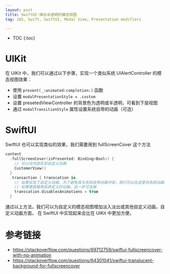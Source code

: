 ```yaml
---
layout: post
title: SwiftUI-弹出半透明的模态视图
tag: iOS, Swift, SwiftUI, Modal View, Presentation modifiers

---
```


* TOC
{:toc}

# UIKit

在 UIKit 中，我们可以通过以下步骤，实现一个类似系统 UIAlertController 的模态视图效果：

* 使用 `present(_:animated:completion:)` 函数
* 设置 `modalPresentationStyle = .custom`
* 设置 presetedViewController 的背景色为透明或半透明，可看到下层视图
* 通过 `modalTransitionStyle` 属性设置系统自带的动画（可选）

# SwiftUI

SwiftUI 也可以实现类似的效果，我们需要用到 fullScreenCover 这个方法

```Swift
content
  .fullScreenCover(isPresented: Binding<Bool>) {
    // 可以在内部实现自定义动画
    CustomerView()
  }
  .transaction { transcation in
    // 如果实现了自定义动画，为了避免其与系统自带动画冲突，我们可以在这里将系统动画禁用
    // 如果要直接用系统定义的动画，这一步可去掉
    transcation.disablesAnimations = true
  }
```

通过以上方法，我们可以为自定义的模态视图增加淡入淡出或其他自定义动画，自定义动画方面， 在 SwiftUI 中实现起来会比在 UIKit 中更加方便。

# 参考链接

* https://stackoverflow.com/questions/69712759/swiftui-fullscreencover-with-no-animation
* https://stackoverflow.com/questions/64301041/swiftui-translucent-background-for-fullscreencover
